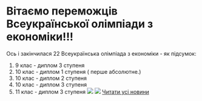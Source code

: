 # Вітаємо переможців Всеукраїнської олімпіади з економіки!!!
Ось і закінчилася 22 Всеукраїнська олімпіада з економіки - як підсумок:
1. 9 клас - диплом 3 ступеня
2. 10 клас - диплом 1 ступеня ( перше абсолютне.)
3. 10 клас - диплом 2 ступеня
4. 10 клас - диплом 3 ступеня
5. 11 клас - диплом 3 ступеня
![](/images/вітаємо-переможців-всеукраїнської-олімпіади-з-економіки/ekon2019_1.jpg)
![](/images/вітаємо-переможців-всеукраїнської-олімпіади-з-економіки/ekon2019_2.jpg)
[Читати усі новини](/news)


